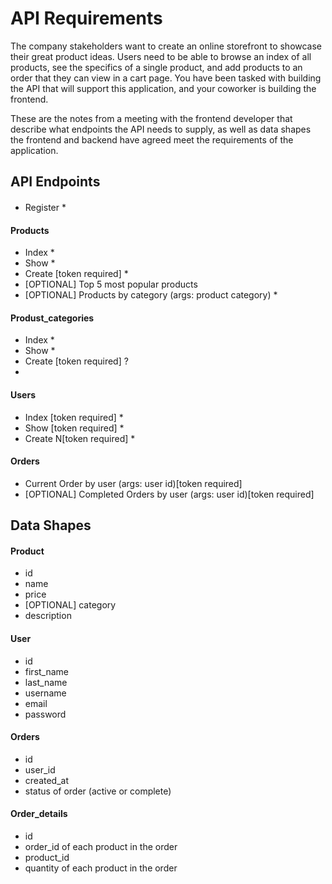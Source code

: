 # API Requirements
The company stakeholders want to create an online storefront to showcase their great product ideas. Users need to be able to browse an index of all products, see the specifics of a single product, and add products to an order that they can view in a cart page. You have been tasked with building the API that will support this application, and your coworker is building the frontend.

These are the notes from a meeting with the frontend developer that describe what endpoints the API needs to supply, as well as data shapes the frontend and backend have agreed meet the requirements of the application. 

## API Endpoints
####
- Register *
#### Products
- Index *
- Show *
- Create [token required] * 
- [OPTIONAL] Top 5 most popular products 
- [OPTIONAL] Products by category (args: product category) *

#### Produst_categories
- Index *
- Show *
- Create [token required] ?
- 
#### Users
- Index [token required] *
- Show [token required] *
- Create N[token required] *

#### Orders
- Current Order by user (args: user id)[token required]
- [OPTIONAL] Completed Orders by user (args: user id)[token required]

## Data Shapes
#### Product
-  id
- name
- price
- [OPTIONAL] category
- description

#### User
- id
- first_name
- last_name
- username
- email
- password

#### Orders
- id
- user_id
- created_at
- status of order (active or complete)

#### Order_details
- id
- order_id of each product in the order
- product_id
- quantity of each product in the order